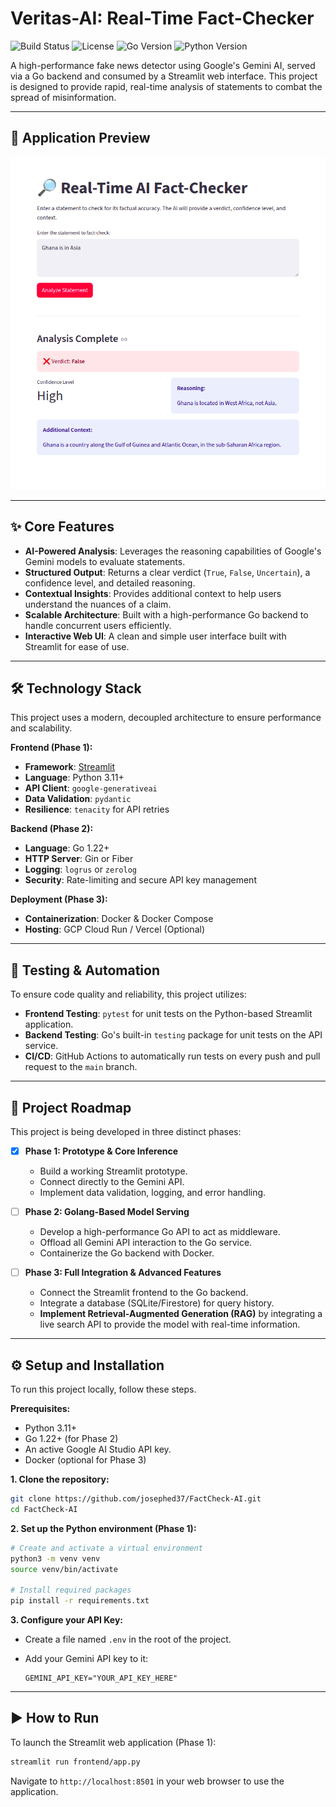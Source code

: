 # Veritas-AI: Real-Time Fact-Checker

![Build Status](https://img.shields.io/badge/build-passing-brightgreen)
![License](https://img.shields.io/badge/license-MIT-blue)
![Go Version](https://img.shields.io/badge/go-1.22-blue.svg)
![Python Version](https://img.shields.io/badge/python-3.11-blue.svg)

A high-performance fake news detector using Google's Gemini AI, served via a Go backend and consumed by a Streamlit web interface. This project is designed to provide rapid, real-time analysis of statements to combat the spread of misinformation.

---

## 📸 Application Preview

![App Screenshot](./images/image%201.png)

---

## ✨ Core Features

- **AI-Powered Analysis**: Leverages the reasoning capabilities of Google's Gemini models to evaluate statements.
- **Structured Output**: Returns a clear verdict (`True`, `False`, `Uncertain`), a confidence level, and detailed reasoning.
- **Contextual Insights**: Provides additional context to help users understand the nuances of a claim.
- **Scalable Architecture**: Built with a high-performance Go backend to handle concurrent users efficiently.
- **Interactive Web UI**: A clean and simple user interface built with Streamlit for ease of use.

---

## 🛠️ Technology Stack

This project uses a modern, decoupled architecture to ensure performance and scalability.

**Frontend (Phase 1):**

- **Framework**: [Streamlit](https://streamlit.io/)
- **Language**: Python 3.11+
- **API Client**: `google-generativeai`
- **Data Validation**: `pydantic`
- **Resilience**: `tenacity` for API retries

**Backend (Phase 2):**

- **Language**: Go 1.22+
- **HTTP Server**: Gin or Fiber
- **Logging**: `logrus` or `zerolog`
- **Security**: Rate-limiting and secure API key management

**Deployment (Phase 3):**

- **Containerization**: Docker & Docker Compose
- **Hosting**: GCP Cloud Run / Vercel (Optional)

---

## 🧪 Testing & Automation

To ensure code quality and reliability, this project utilizes:

- **Frontend Testing**: `pytest` for unit tests on the Python-based Streamlit application.
- **Backend Testing**: Go's built-in `testing` package for unit tests on the API service.
- **CI/CD**: GitHub Actions to automatically run tests on every push and pull request to the `main` branch.

---

## 🚀 Project Roadmap

This project is being developed in three distinct phases:

- [x] **Phase 1: Prototype & Core Inference**
  - Build a working Streamlit prototype.
  - Connect directly to the Gemini API.
  - Implement data validation, logging, and error handling.

- [ ] **Phase 2: Golang-Based Model Serving**
  - Develop a high-performance Go API to act as middleware.
  - Offload all Gemini API interaction to the Go service.
  - Containerize the Go backend with Docker.

- [ ] **Phase 3: Full Integration & Advanced Features**
  - Connect the Streamlit frontend to the Go backend.
  - Integrate a database (SQLite/Firestore) for query history.
  - **Implement Retrieval-Augmented Generation (RAG)** by integrating a live search API to provide the model with real-time information.

---

## ⚙️ Setup and Installation

To run this project locally, follow these steps.

**Prerequisites:**

- Python 3.11+
- Go 1.22+ (for Phase 2)
- An active Google AI Studio API key.
- Docker (optional for Phase 3)

**1. Clone the repository:**

```bash
git clone https://github.com/josephed37/FactCheck-AI.git
cd FactCheck-AI
```

**2. Set up the Python environment (Phase 1):**

```bash
# Create and activate a virtual environment
python3 -m venv venv
source venv/bin/activate

# Install required packages
pip install -r requirements.txt
```

**3. Configure your API Key:**

- Create a file named `.env` in the root of the project.
- Add your Gemini API key to it:

    ```
    GEMINI_API_KEY="YOUR_API_KEY_HERE"
    ```

---

## ▶️ How to Run

To launch the Streamlit web application (Phase 1):

```bash
streamlit run frontend/app.py
```

Navigate to `http://localhost:8501` in your web browser to use the application.
